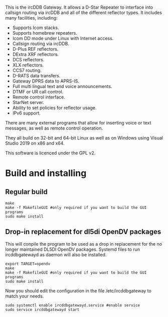 This is the ircDDB Gateway. It allows a D-Star Repeater to interface into callsign routing via ircDDB and all of the different reflector types. It includes many facilities, including:

* Supports Icom stacks.
* Supports homebrew repeaters.
* Icom DD mode under Linux with Internet access.
* Callsign routing via ircDDB.
* D-Plus REF reflectors.
* DExtra XRF reflectors.
* DCS reflectors.
* XLX reflectors.
* CCS7 routing.
* D-RATS data transfers.
* Gateway DPRS data to APRS-IS.
* Full multi lingual text and voice announcements.
* DTMF or UR call control.
* Remote control interface.
* StarNet server.
* Ability to set policies for reflector usage.
* IPv6 support.

There are many external programs that allow for inserting voice or text messages, as well as remote control operation.

They all build on 32-bit and 64-bit Linux as well as on Windows using Visual Studio 2019 on x86 and x64.

This software is licenced under the GPL v2.

# Build and installing
## Regular build
```shell
make
make -f MakefileGUI #only required if you want to build the GUI programs
sudo make install
```
## Drop-in replacement for dl5di OpenDV packages
This will conpile the program to be used as a drop in replacement for the no longer maintained DL5DI OpenDV packages. Systemd files to run ircddbgatewayd as daemon will also be installed.
```shell
export TARGET=opendv
make
make -f MakefileGUI #only required if you want to build the GUI programs
sudo make install
```
Now you should edit the configuration in the file /etc/ircddbgateway to match your needs.
```shell
sudo systemctl enable ircddbgatewayd.service #enable service
sudo service ircddbgatewayd start
```
